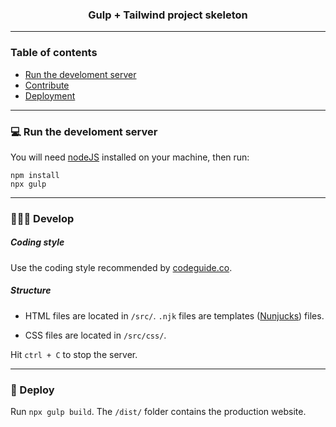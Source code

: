 <div align="center">
  <h3>Gulp + Tailwind project skeleton</h3>
</div>

---

### Table of contents

- [Run the develoment server](#-run-the-develoment-server)
- [Contribute](#-contribute)
- [Deployment](#-deployment)

---

### 💻 Run the develoment server

You will need [nodeJS](https://nodejs.org/en/) installed on your machine, then run:

```shell
npm install
npx gulp
```

---

### 👨🏻‍💻 Develop

##### Coding style

Use the coding style recommended by [codeguide.co](https://codeguide.co).

##### Structure

- HTML files are located in `/src/`. `.njk` files are templates ([Nunjucks](https://mozilla.github.io/nunjucks/)) files.

- CSS files are located in `/src/css/`.


Hit `ctrl + C` to stop the server.

---

### 🚀 Deploy

Run `npx gulp build`. The `/dist/` folder contains the production website.

